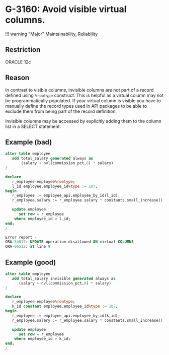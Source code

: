 # G-3160: Avoid visible virtual columns.

!!! warning "Major"
    Maintainability, Reliability

## Restriction

ORACLE 12c

## Reason

In contrast to visible columns, invisible columns are not part of a record defined using `%rowtype` construct. This is helpful as a virtual column may not be programmatically populated. If your virtual column is visible you have to manually define the record types used in API packages to be able to exclude them from being part of the record definition.

Invisible columns may be accessed by explicitly adding them to the column list in a SELECT statement.

## Example (bad)

```sql
alter table employee
   add total_salary generated always as
       (salary + nvl(commission_pct,0) * salary)
/

declare
   r_employee employee%rowtype;
   l_id employee.employee_id%type := 107;
begin
   r_employee := employee_api.employee_by_id(l_id);
   r_employee.salary := r_employee.salary * constants.small_increase();

   update employee
      set row = r_employee
    where employee_id = l_id;
end;
/

Error report -
ORA-54017: UPDATE operation disallowed ON virtual COLUMNS
ORA-06512: at line 9
```

## Example (good)

```sql
alter table employee
   add total_salary invisible generated always as 
      (salary + nvl(commission_pct,0) * salary)
/

declare
   r_employee employee%rowtype;
   k_id constant employee.employee_id%type := 107;
begin
   r_employee := employee_api.employee_by_id(k_id);
   r_employee.salary := r_employee.salary * constants.small_increase();

   update employee
      set row = r_employee
    where employee_id = k_id;
end;
/
```

